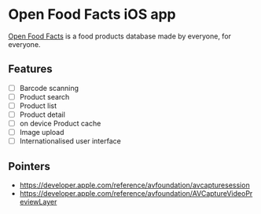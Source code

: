 # Open Food Facts iOS app
[Open Food Facts](http://world.openfoodfacts.org/) is a food products database made by everyone, for everyone.

## Features

- [ ] Barcode scanning
- [ ] Product search
- [ ] Product list
- [ ] Product detail
- [ ] on device Product cache
- [ ] Image upload
- [ ] Internationalised user interface

## Pointers

* https://developer.apple.com/reference/avfoundation/avcapturesession
* https://developer.apple.com/reference/avfoundation/AVCaptureVideoPreviewLayer
